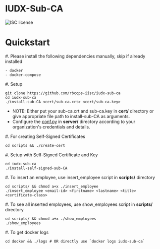# IUDX-Sub-CA

![ISC license](https://img.shields.io/badge/license-ISC-blue.svg)


Quickstart
========== 

#. Please install the following dependencies manually, skip if already installed

	- docker
	- docker-compose
#. Setup

    git clone https://github.com/rbccps-iisc/iudx-sub-ca
	cd iudx-sub-ca
	./install-sub-CA <cert/sub-ca.crt> <cert/sub-ca.key>
    


- NOTE: Either put your sub-ca.crt and sub-ca.key in **cert/** directory or give appropriate file path to install-sub-CA as arguments. 
- Configure the [conf.py](https://github.com/rbccps-iisc/iudx-sub-ca/blob/master/server/conf.py "conf.py") in **server/** directory according to your organization's credentials and details.

#.  For creating Self-Signed Certificates
	
	cd scripts && ./create-cert
#. Setup with Self-Signed Certificate and Key

    cd iudx-sub-ca
    ./install-self-signed-sub-CA

#. To insert an employee, use insert_employee script in **scripts/** directory

    cd scripts/ && chmod a+x ./insert_employee
    ./insert_employee <email-id> <firstname> <lastname> <title> <certificate-class> 

#. To see all inserted employees, use show_employees script in **scripts/** directory

    cd scripts/ && chmod a+x ./show_employees
    ./show_employees

#. To get docker logs

    cd docker && ./logs # OR directly use `docker logs iudx-sub-ca`
